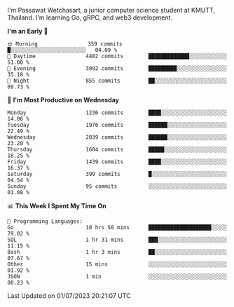 
I'm Passawat Wetchasart, a junior computer science student at KMUTT, Thailand. I'm learning Go, gRPC, and web3 development.



<!--START_SECTION:waka-->
**I'm an Early 🐤** 

```text
🌞 Morning                359 commits         █░░░░░░░░░░░░░░░░░░░░░░░░   04.09 % 
🌆 Daytime                4482 commits        █████████████░░░░░░░░░░░░   51.00 % 
🌃 Evening                3092 commits        █████████░░░░░░░░░░░░░░░░   35.18 % 
🌙 Night                  855 commits         ██░░░░░░░░░░░░░░░░░░░░░░░   09.73 % 
```
📅 **I'm Most Productive on Wednesday** 

```text
Monday                   1236 commits        ████░░░░░░░░░░░░░░░░░░░░░   14.06 % 
Tuesday                  1976 commits        ██████░░░░░░░░░░░░░░░░░░░   22.49 % 
Wednesday                2039 commits        ██████░░░░░░░░░░░░░░░░░░░   23.20 % 
Thursday                 1604 commits        █████░░░░░░░░░░░░░░░░░░░░   18.25 % 
Friday                   1439 commits        ████░░░░░░░░░░░░░░░░░░░░░   16.37 % 
Saturday                 399 commits         █░░░░░░░░░░░░░░░░░░░░░░░░   04.54 % 
Sunday                   95 commits          ░░░░░░░░░░░░░░░░░░░░░░░░░   01.08 % 
```


📊 **This Week I Spent My Time On** 

```text
💬 Programming Languages: 
Go                       10 hrs 50 mins      ████████████████████░░░░░   79.02 % 
SQL                      1 hr 31 mins        ███░░░░░░░░░░░░░░░░░░░░░░   11.15 % 
Bash                     1 hr 3 mins         ██░░░░░░░░░░░░░░░░░░░░░░░   07.67 % 
Other                    15 mins             ░░░░░░░░░░░░░░░░░░░░░░░░░   01.92 % 
JSON                     1 min               ░░░░░░░░░░░░░░░░░░░░░░░░░   00.23 % 
```


 Last Updated on 01/07/2023 20:21:07 UTC
<!--END_SECTION:waka-->

<!--
**markpassawat/markpassawat** is a ✨ _special_ ✨ repository because its `README.md` (this file) appears on your GitHub profile.

Here are some ideas to get you started:

- 🔭 I’m currently working on ...
- 🌱 I’m currently learning ...
- 👯 I’m looking to collaborate on ...
- 🤔 I’m looking for help with ...
- 💬 Ask me about ...
- 📫 How to reach me: ...
- 😄 Pronouns: He/Him
- ⚡ Fun fact: ...
-->
